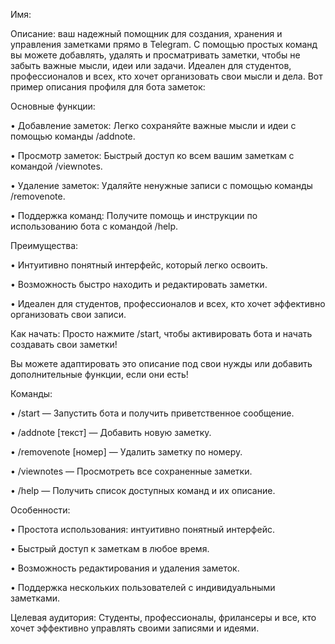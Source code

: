 Имя: 

Описание: 
 ваш надежный помощник для создания, хранения и управления заметками прямо в Telegram. С помощью простых команд вы можете добавлять, удалять и просматривать заметки,
 чтобы не забыть важные мысли,  идеи или задачи. Идеален для студентов, профессионалов и всех, кто хочет организовать свои мысли и дела.
Вот пример описания профиля для бота заметок:

Основные функции:

• Добавление заметок: Легко сохраняйте важные мысли и идеи с помощью команды /addnote.

• Просмотр заметок: Быстрый доступ ко всем вашим заметкам с командой /viewnotes.

• Удаление заметок: Удаляйте ненужные записи с помощью команды /removenote.

• Поддержка команд: Получите помощь и инструкции по использованию бота с командой /help.

Преимущества:

• Интуитивно понятный интерфейс, который легко освоить.

• Возможность быстро находить и редактировать заметки.

• Идеален для студентов, профессионалов и всех, кто хочет эффективно организовать свои записи.

Как начать:
Просто нажмите /start, чтобы активировать бота и начать создавать свои заметки!


Вы можете адаптировать это описание под свои нужды или добавить дополнительные функции, если они есть!

Команды:

• /start — Запустить бота и получить приветственное сообщение.

• /addnote [текст] — Добавить новую заметку.

• /removenote [номер] — Удалить заметку по номеру.

• /viewnotes — Просмотреть все сохраненные заметки.

• /help — Получить список доступных команд и их описание.

Особенности:

• Простота использования: интуитивно понятный интерфейс.

• Быстрый доступ к заметкам в любое время.

• Возможность редактирования и удаления заметок.

• Поддержка нескольких пользователей с индивидуальными заметками.

Целевая аудитория:
Студенты, профессионалы, фрилансеры и все, кто хочет эффективно управлять своими записями и идеями.
